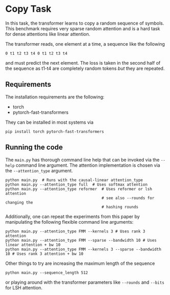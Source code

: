 Copy Task
=========

In this task, the transformer learns to copy a random sequence of symbols. This
benchmark requires very sparse random attention and is a hard task for dense
attentions like linear attention.

The transformer reads, one element at a time, a sequence like the following

    0 t1 t2 t3 t4 0 t1 t2 t3 t4

and must predict the next element. The loss is taken in the second half of the
sequence as t1-t4 are completely random tokens *but* they are repeated.

Requirements
------------

The installation requirements are the following:

* torch
* pytorch-fast-transformers

They can be installed in most systems via

    pip install torch pytorch-fast-transformers

Running the code
----------------

The `main.py` has thorough command line help that can be invoked via the
`--help` command line argument. The attention implementation is chosen via the
`--attention_type` argument.

    python main.py  # Runs with the causal-linear attention_type
    python main.py --attention_type full  # Uses softmax attention
    python main.py --attention_type reformer  # Uses reformer or lsh attention
                                              # see also --rounds for changing the
                                              # hashing rounds
                                              
Additionally, one can repeat the experiments from this paper by manipulating the
following flexible command line arguments:

    python main.py --attention_type FMM --kernels 3 # Uses rank 3 attention
    python main.py --attention_type FMM --sparse --bandwidth 10 # Uses linear attention + bw 10
    python main.py --attention_type FMM --kernels 3 --sparse --bandwidth 10 # Uses rank 3 attention + bw 10

Other things to try are increasing the maximum length of the sequence

    python main.py --sequence_length 512

or playing around with the transformer parameters like `--rounds` and `--bits`
for LSH attention.
